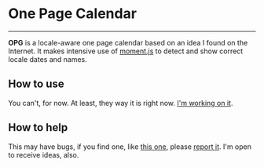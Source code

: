 # One Page Calendar

---------

**OPG** is a locale-aware one page calendar based on an idea I found on the
Internet. It makes intensive use of [moment.js](https://momentjs.com/) to detect
and show correct locale dates and names.

## How to use

You can't, for now. At least, they way it is right now. [I'm working on it](#1).

## How to help

This may have bugs, if you find one, like [this one](#2), please
[report it](https://github.com/BreadMaker/one-page-calendar/issues/new). I'm
open to receive ideas, also.
